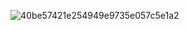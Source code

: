 ![40be57421e254949e9735e057c5e1a2](https://user-images.githubusercontent.com/63910162/119530556-b185d380-bdb5-11eb-928b-7a8a63954355.jpg)



